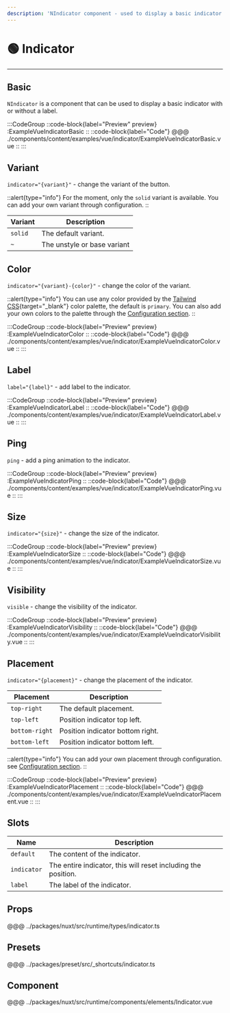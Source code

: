 ```yaml
---
description: 'NIndicator component - used to display a basic indicator with or without a label.'
---
```


# 🟢 Indicator

---

## Basic

`NIndicator` is a component that can be used to display a basic indicator with or without a label.

:::CodeGroup
::code-block{label="Preview" preview}
  :ExampleVueIndicatorBasic
::
::code-block{label="Code"}
@@@ ./components/content/examples/vue/indicator/ExampleVueIndicatorBasic.vue
::
:::

## Variant

`indicator="{variant}"` - change the variant of the button.

::alert{type="info"}
For the moment, only the `solid` variant is available. You can add your own variant through configuration.
::

| Variant | Description                 |
| ------- | --------------------------- |
| `solid` | The default variant.        |
| `~`     | The unstyle or base variant |

## Color

`indicator="{variant}-{color}"` - change the color of the variant.

::alert{type="info"}
You can use any color provided by the [Tailwind CSS](https://tailwindcss.com/docs/customizing-colors){target="_blank"} color palette, the default is `primary`. You can also add your own colors to the palette through the [Configuration section](/guide/getting-started/configuration).
::

:::CodeGroup
::code-block{label="Preview" preview}
  :ExampleVueIndicatorColor
::
::code-block{label="Code"}
@@@ ./components/content/examples/vue/indicator/ExampleVueIndicatorColor.vue
::
:::

## Label

`label="{label}"` - add label to the indicator.

:::CodeGroup
::code-block{label="Preview" preview}
  :ExampleVueIndicatorLabel
::
::code-block{label="Code"}
@@@ ./components/content/examples/vue/indicator/ExampleVueIndicatorLabel.vue
::
:::

## Ping

`ping` - add a ping animation to the indicator.

:::CodeGroup
::code-block{label="Preview" preview}
  :ExampleVueIndicatorPing
::
::code-block{label="Code"}
@@@ ./components/content/examples/vue/indicator/ExampleVueIndicatorPing.vue
::
:::

## Size

`indicator="{size}"` - change the size of the indicator.

:::CodeGroup
::code-block{label="Preview" preview}
  :ExampleVueIndicatorSize
::
::code-block{label="Code"}
@@@ ./components/content/examples/vue/indicator/ExampleVueIndicatorSize.vue
::
:::

## Visibility

`visible` - change the visibility of the indicator.

:::CodeGroup
::code-block{label="Preview" preview}
  :ExampleVueIndicatorVisibility
::
::code-block{label="Code"}
@@@ ./components/content/examples/vue/indicator/ExampleVueIndicatorVisibility.vue
::
:::

## Placement

`indicator="{placement}"` - change the placement of the indicator.

| Placement      | Description                      |
| -------------- | -------------------------------- |
| `top-right`    | The default placement.           |
| `top-left`     | Position indicator top left.     |
| `bottom-right` | Position indicator bottom right. |
| `bottom-left`  | Position indicator bottom left.  |

::alert{type="info"}
You can add your own placement through configuration. see [Configuration section](/guide/getting-started/configuration).
::

:::CodeGroup
::code-block{label="Preview" preview}
  :ExampleVueIndicatorPlacement
::
::code-block{label="Code"}
@@@ ./components/content/examples/vue/indicator/ExampleVueIndicatorPlacement.vue
::
:::

## Slots

| Name        | Description                                                   |
| ----------- | ------------------------------------------------------------- |
| `default`   | The content of the indicator.                                 |
| `indicator` | The entire indicator, this will reset including the position. |
| `label`     | The label of the indicator.                                   |

## Props
@@@ ../packages/nuxt/src/runtime/types/indicator.ts

## Presets
@@@ ../packages/preset/src/_shortcuts/indicator.ts

## Component
@@@ ../packages/nuxt/src/runtime/components/elements/Indicator.vue
